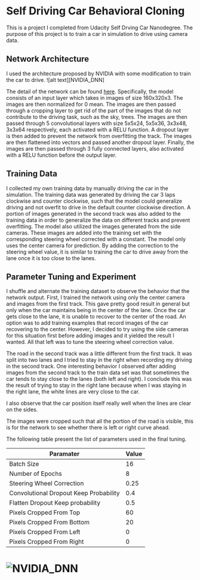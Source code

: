 # Self Driving Car Behavioral Cloning

This is a project I completed from Udacity Self Drving Car Nanodegree. The purpose of this project is to train a car in simulation to drive using camera data.

## Network Architecture
I used the architecture proposed by NVIDIA with some modification to train the car to drive.
![alt text][NVIDIA_DNN]

The detail of the network can be found [here](https://devblogs.nvidia.com/deep-learning-self-driving-cars/).
Specifically, the model consists of an input layer which takes in images of size 160x320x3. The images are then normalized for 0 mean. The images are then passed through a cropping layer to get rid of the part of the images that do not contribute to the driving task, such as the sky, trees. The images are then passed through 5 convolutional layers with size 5x5x24, 5x5x36, 3x3x48, 3x3x64 respectively, each activated with a RELU function. A dropout layer is then added to prevent the network from overfitting the track. The images are then flattened into vectors and passed another dropout layer. Finally, the images are then passed through 3 fully connected layers, also activated with a RELU function before the output layer.

## Training Data
I collected my own training data by manually driving the car in the simulation. The training data was generated by driving the car 3 laps clockwise and counter clockwise, such that the model could generalize driving and not overfit to drive in the default counter clockwise direction. A portion of images generated in the second track was also added to the training data in order to generalize the data on different tracks and prevent overfitting.
The model also utilized the images generated from the side cameras. These images are added into the training set with the corresponding steering wheel corrected with a constant. The model only uses the center camera for prediction. By adding the correction to the steering wheel value, it is similar to training the car to drive away from the lane once it is too close to the lanes.

## Parameter Tuning and Experiment
I shuffle and alternate the training dataset to observe the behavior that the network output.
First, I trained the network using only the center camera and images from the first track. This gave pretty good result in general but only when the car maintains being in the center of the lane. Once the car gets close to the lane, it is unable to recover to the center of the road.
An option was to add training examples that record images of the car recovering to the center. However, I decided to try using the side cameras for this situation first before adding images and it yielded the result I wanted. All that left was to tune the steering wheel correction value.

The road in the second track was a little different from the first track. It was split into two lanes and I tried to stay in the right when recording my driving in the second track. One interesting behavior I observed after adding images from the second track to the train data set was that sometimes the car tends to stay close to the lanes (both left and right). I conclude this was the result of trying to stay in the right lane because when I was staying in the right lane, the white lines are very close to the car.


I also observe that the car position itself really well when the lines are clear on the sides.
<insert images>

The images were cropped such that all the portion of the road is visible, this is for the network to see whether there is left or right curve ahead.
<insert images>

The following table present the list of parameters used in the final tuning.

| Paramater                               | Value         |
| ----------------------------------------|---------------|
| Batch Size                              | 16            |
| Number of Epochs                        | 8             |
| Steering Wheel Correction               | 0.25          |
| Convolutional Dropout Keep Probability  | 0.4           |
| Flatten Dropout Keep probability        | 0.5           |
| Pixels Cropped From Top                 | 60            |
| Pixels Cropped From Bottom              | 20            |
| Pixels Cropped From Left                | 0             |
| Pixels Cropped From Right               | 0             |


# ![NVIDIA_DNN](https://raw.github.com/tkkhuu/SelfDrivingBehavioralCloning/master/readme_img/NVIDIA_DNN.png)
